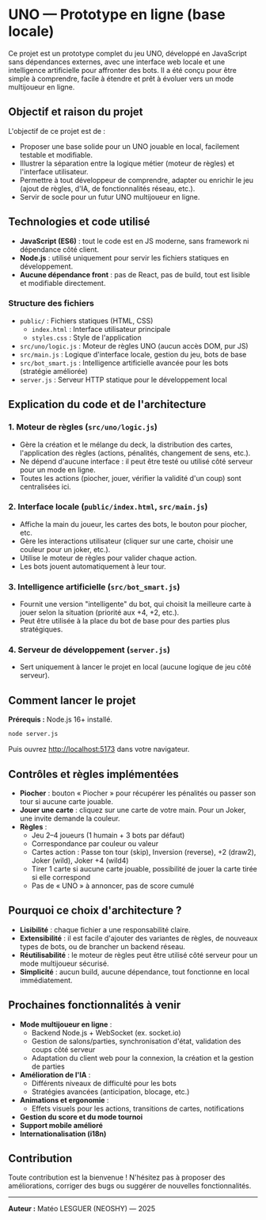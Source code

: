 # UNO — Prototype en ligne (base locale)

Ce projet est un prototype complet du jeu UNO, développé en JavaScript sans dépendances externes, avec une interface web locale et une intelligence artificielle pour affronter des bots. Il a été conçu pour être simple à comprendre, facile à étendre et prêt à évoluer vers un mode multijoueur en ligne.

## Objectif et raison du projet

L'objectif de ce projet est de :
- Proposer une base solide pour un UNO jouable en local, facilement testable et modifiable.
- Illustrer la séparation entre la logique métier (moteur de règles) et l'interface utilisateur.
- Permettre à tout développeur de comprendre, adapter ou enrichir le jeu (ajout de règles, d'IA, de fonctionnalités réseau, etc.).
- Servir de socle pour un futur UNO multijoueur en ligne.

## Technologies et code utilisé

- **JavaScript (ES6)** : tout le code est en JS moderne, sans framework ni dépendance côté client.
- **Node.js** : utilisé uniquement pour servir les fichiers statiques en développement.
- **Aucune dépendance front** : pas de React, pas de build, tout est lisible et modifiable directement.

### Structure des fichiers

- `public/` : Fichiers statiques (HTML, CSS)
  - `index.html` : Interface utilisateur principale
  - `styles.css` : Style de l'application
- `src/uno/logic.js` : Moteur de règles UNO (aucun accès DOM, pur JS)
- `src/main.js` : Logique d'interface locale, gestion du jeu, bots de base
- `src/bot_smart.js` : Intelligence artificielle avancée pour les bots (stratégie améliorée)
- `server.js` : Serveur HTTP statique pour le développement local

## Explication du code et de l'architecture

### 1. Moteur de règles (`src/uno/logic.js`)
- Gère la création et le mélange du deck, la distribution des cartes, l'application des règles (actions, pénalités, changement de sens, etc.).
- Ne dépend d'aucune interface : il peut être testé ou utilisé côté serveur pour un mode en ligne.
- Toutes les actions (piocher, jouer, vérifier la validité d'un coup) sont centralisées ici.

### 2. Interface locale (`public/index.html`, `src/main.js`)
- Affiche la main du joueur, les cartes des bots, le bouton pour piocher, etc.
- Gère les interactions utilisateur (cliquer sur une carte, choisir une couleur pour un joker, etc.).
- Utilise le moteur de règles pour valider chaque action.
- Les bots jouent automatiquement à leur tour.

### 3. Intelligence artificielle (`src/bot_smart.js`)
- Fournit une version "intelligente" du bot, qui choisit la meilleure carte à jouer selon la situation (priorité aux +4, +2, etc.).
- Peut être utilisée à la place du bot de base pour des parties plus stratégiques.

### 4. Serveur de développement (`server.js`)
- Sert uniquement à lancer le projet en local (aucune logique de jeu côté serveur).

## Comment lancer le projet

**Prérequis :** Node.js 16+ installé.

```bash
node server.js
```

Puis ouvrez [http://localhost:5173](http://localhost:5173) dans votre navigateur.

## Contrôles et règles implémentées

- **Piocher** : bouton « Piocher » pour récupérer les pénalités ou passer son tour si aucune carte jouable.
- **Jouer une carte** : cliquez sur une carte de votre main. Pour un Joker, une invite demande la couleur.
- **Règles** :
  - Jeu 2–4 joueurs (1 humain + 3 bots par défaut)
  - Correspondance par couleur ou valeur
  - Cartes action : Passe ton tour (skip), Inversion (reverse), +2 (draw2), Joker (wild), Joker +4 (wild4)
  - Tirer 1 carte si aucune carte jouable, possibilité de jouer la carte tirée si elle correspond
  - Pas de « UNO » à annoncer, pas de score cumulé

## Pourquoi ce choix d'architecture ?

- **Lisibilité** : chaque fichier a une responsabilité claire.
- **Extensibilité** : il est facile d'ajouter des variantes de règles, de nouveaux types de bots, ou de brancher un backend réseau.
- **Réutilisabilité** : le moteur de règles peut être utilisé côté serveur pour un mode multijoueur sécurisé.
- **Simplicité** : aucun build, aucune dépendance, tout fonctionne en local immédiatement.

## Prochaines fonctionnalités à venir

- **Mode multijoueur en ligne** :
  - Backend Node.js + WebSocket (ex. socket.io)
  - Gestion de salons/parties, synchronisation d'état, validation des coups côté serveur
  - Adaptation du client web pour la connexion, la création et la gestion de parties
- **Amélioration de l'IA** :
  - Différents niveaux de difficulté pour les bots
  - Stratégies avancées (anticipation, blocage, etc.)
- **Animations et ergonomie** :
  - Effets visuels pour les actions, transitions de cartes, notifications
- **Gestion du score et du mode tournoi**
- **Support mobile amélioré**
- **Internationalisation (i18n)**

## Contribution

Toute contribution est la bienvenue ! N'hésitez pas à proposer des améliorations, corriger des bugs ou suggérer de nouvelles fonctionnalités.

---

**Auteur :** Matéo LESGUER (NEOSHY) — 2025

